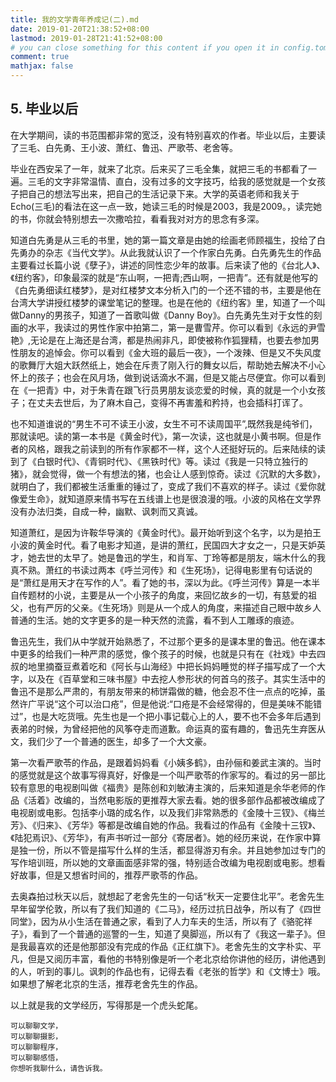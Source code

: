 ```yaml
---
title: 我的文学青年养成记(二).md
date: 2019-01-20T21:38:52+08:00
lastmod: 2019-01-28T21:41:52+08:00
# you can close something for this content if you open it in config.toml.
comment: true
mathjax: false
---
```


## 5. 毕业以后    

在大学期间，读的书范围都非常的宽泛，没有特别喜欢的作者。毕业以后，主要读了三毛、白先勇、王小波、萧红、鲁迅、严歌苓、老舍等。

毕业在西安呆了一年，就来了北京。后来买了三毛全集，就把三毛的书都看了一遍。三毛的文字非常温情、直白，没有过多的文字技巧，给我的感觉就是一个女孩子把自己的想法写出来，把自己的生活记录下来。大学的英语老师和我关于 Echo(三毛)的看法在这一点一致，她读三毛的时候是2003，我是2009。，读完她的书，你就会特别想去一次撒哈拉，看看我对对方的思念有多深。

知道白先勇是从三毛的书里，她的第一篇文章是由她的绘画老师顾福生，投给了白先勇办的杂志《当代文学》。从此我就认识了一个作家白先勇。白先勇先生的作品主要看过长篇小说《孽子》，讲述的同性恋少年的故事。后来读了他的《台北人》、《纽约客》，印象最深的就是“东山啊，一把青;西山啊，一把青”。还有就是他写的《白先勇细读红楼梦》，是对红楼梦文本分析入门的一个还不错的书，主要是他在台湾大学讲授红楼梦的课堂笔记的整理。也是在他的《纽约客》里，知道了一个叫做Danny的男孩子，知道了一首歌叫做《Danny Boy》。白先勇先生对于女性的刻画的水平，我读过的男性作家中拍第二，第一是曹雪芹。你可以看到《永远的尹雪艳》,无论是在上海还是台湾，都是热闹非凡，即使被称作狐狸精，也要去参加男性朋友的追悼会。你可以看到《金大班的最后一夜》，一个泼辣、但是又不失风度的歌舞厅大姐大跃然纸上，她会在斥责了刚入行的舞女以后，帮助她去解决不小心怀上的孩子；也会在风月场，做到说话滴水不漏，但是又能占尽便宜。你可以看到在《一把青》中，对于朱青在跟飞行员男朋友谈恋爱的时候，真的就是一个小女孩子；在丈夫去世后，为了麻木自己，变得不再害羞和矜持，也会插科打诨了。

也不知道谁说的“男生不可不读王小波，女生不可不读周国平”,既然我是纯爷们，那就读吧。读的第一本书是《黄金时代》，第一次读，这也就是小黄书啊。但是作者的风格，跟我之前读到的所有作家都不一样，这个人还挺好玩的。后来陆续的读到了《白银时代》、《青铜时代》、《黑铁时代》等。读过《我是一只特立独行的猪》，就会觉得，做一个有想法的猪，也会让人感到惊奇。读过《沉默的大多数》，就明白了，我们都被生活重重的锤过了，变成了我们不喜欢的样子。读过《爱你就像爱生命》，就知道原来情书写在五线谱上也是很浪漫的哦。小波的风格在文学界没有办法归类，自成一种，幽默、讽刺而又真诚。

知道萧红，是因为许鞍华导演的《黄金时代》。最开始听到这个名字，以为是拍王小波的黄金时代。看了电影才知道，是讲的萧红，民国四大才女之一，只是天妒英才，她去世的太早了。她是鲁迅的学生，和肖军、丁玲等都是朋友，端木什么的我真不熟。萧红的书读过两本《呼兰河传》和《生死场》，记得电影里有句话说的是“萧红是用天才在写作的人”。看了她的书，深以为此。《呼兰河传》算是一本半自传题材的小说，主要是从一个小孩子的角度，来回忆故乡的一切，有慈爱的祖父，也有严厉的父亲。《生死场》则是从一个成人的角度，来描述自己眼中故乡人普通的生活。她的文字更多的是一种天然的流露，看不到人工雕琢的痕迹。

鲁迅先生，我们从中学就开始熟悉了，不过那个更多的是课本里的鲁迅。他在课本中更多的给我们一种严肃的感觉，像个孩子的时候，也就是只有在《社戏》中去四叔的地里摘蚕豆煮着吃和《阿长与山海经》中把长妈妈睡觉的样子描写成了一个大字，以及在《百草堂和三味书屋》中去挖人参形状的何首乌的孩子。其实生活中的鲁迅不是那么严肃的，有朋友带来的柿饼霜做的糖，他会忍不住一点点的吃掉，虽然许广平说“这个可以治口疮”，但是他说:“口疮是不会经常得的，但是美味不能错过”，也是大吃货哦。先生也是一个把小事记载心上的人，要不也不会多年后遇到表弟的时候，为曾经把他的风筝夺走而道歉。命运真的蛮有趣的，鲁迅先生弃医从文，我们少了一个普通的医生，却多了一个大文豪。

第一次看严歌苓的作品，是跟着妈妈看《小姨多鹤》，由孙俪和姜武主演的。当时的感觉就是这个故事写得真好，好像是一个叫严歌苓的作家写的。看过的另一部比较有意思的电视剧叫做《福贵》是陈创和刘敏涛主演的，后来知道是余华老师的作品《活着》改编的，当然电影版的更推荐大家去看。她的很多部作品都被改编成了电视剧或电影。包括李小璐的成名作，以及我们非常熟悉的《金陵十三钗》、《梅兰芳》、《归来》、《芳华》等都是改编自她的作品。我看过的作品有《金陵十三钗》、《陆犯焉识》、《芳华》，有声书听过一部分《寄居者》。她的经历来说，在作家中算是独一份，所以不管是描写什么样的生活，都显得游刃有余。并且她参加过专门的写作培训班，所以她的文章画面感非常的强，特别适合改编为电视剧或电影。想看好故事，但是又想省时间的，推荐严歌苓的作品。

去奥森拍过秋天以后，就想起了老舍先生的一句话“秋天一定要住北平”。老舍先生早年留学伦敦，所以有了我们知道的《二马》，经历过抗日战争，所以有了《四世同堂》，因为从小生活在普通之家，看到了人力车夫的生活，所以有了《骆驼祥子》，看到了一个普通的巡警的一生，知道了臭脚巡，所以有了《我这一辈子》。但是我最喜欢的还是他那部没有完成的作品《正红旗下》。老舍先生的文字朴实、平凡，但是又阅历丰富，看他的书特别像是听一个老北京给你讲他的经历，讲他遇到的人，听到的事儿。讽刺的作品也有，记得去看《老张的哲学》和《文博士》哦。如果想了解老北京的生活，推荐老舍先生的作品。

以上就是我的文学经历，写得那是一个虎头蛇尾。

```
可以聊聊文学，
可以聊聊摄影， 
可以聊聊程序， 
可以聊聊感悟， 
你想听我聊什么，请告诉我。
 ```